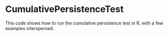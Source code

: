 # CumulativePersistenceTest
This code shows how to run the cumulative persistence test in R, with a few examples interspersed.

